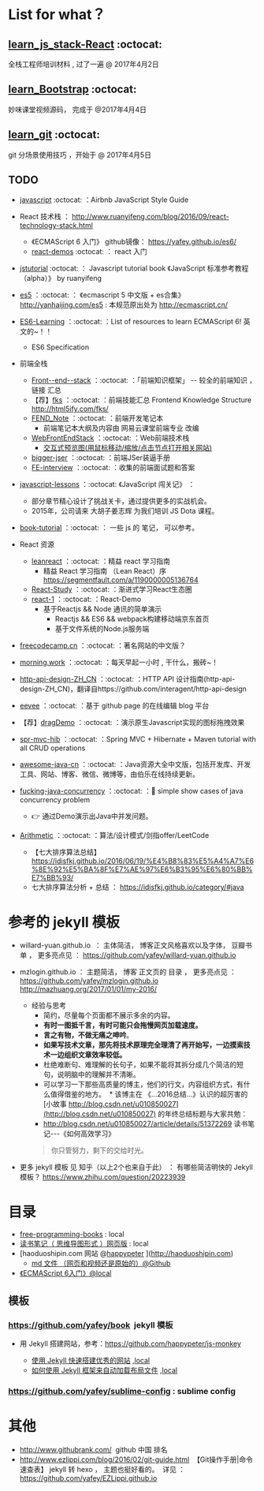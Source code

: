 

# List for what？
## [learn_js_stack-React](https://github.com/yafey/learn_js_stack-React) :octocat:
全栈工程师培训材料 , 过了一遍 @ 2017年4月2日

## [learn_Bootstrap](https://github.com/yafey/learn_Bootstrap) :octocat:
妙味课堂视频源码， 完成于 @2017年4月4日

## [learn_git](https://github.com/yafey/learn_git) :octocat:
git 分场景使用技巧 ，开始于 @ 2017年4月5日


## TODO
- [javascript](https://github.com/yafey/javascript) :octocat:  ：Airbnb JavaScript Style Guide

- React 技术栈 ： http://www.ruanyifeng.com/blog/2016/09/react-technology-stack.html
  + 《ECMAScript 6 入门》 github镜像：  https://yafey.github.io/es6/
  + [react-demos](https://github.com/yafey/react-demos) :octocat:  ： react 入门
- [jstutorial](https://github.com/yafey/jstutorial) :octocat:  ： Javascript tutorial book 《JavaScript 标准参考教程（alpha）》 by ruanyifeng
- [es5](https://github.com/yafey/es5) ：:octocat: ： 《ecmascript 5 中文版 + es合集》 http://yanhaijing.com/es5  : 本规范原出处为 http://ecmascript.cn/

- [ES6-Learning](https://github.com/yafey/ES6-Learning) ：:octocat: ：List of resources to learn ECMAScript 6! 英文的~！！ 
  + ES6 Specification

- 前端全栈
  + [Front--end--stack](https://github.com/yafey/Front--end--stack) ：:octocat: ：「前端知识框架」 -- 较全的前端知识   ， 链接 汇总
  + 【荐】[fks](https://github.com/yafey/fks) ：:octocat: ：前端技能汇总 Frontend Knowledge Structure http://html5ify.com/fks/  
  + [FEND_Note](https://github.com/yafey/FEND_Note) ：:octocat: ：前端开发笔记本
    * 前端笔记本大纲及内容由 网易云课堂前端专业 改编
  + [WebFrontEndStack](https://github.com/yafey/WebFrontEndStack/blob/master/README.zh-cn.md) ：:octocat: ：Web前端技术栈 
    * [交互式预览图(用鼠标移动/缩放/点击节点打开相关网站)](https://rawgit.com/unruledboy/WebFrontEndStack/master/ux/WebFrontEndStack.htm?locale=zh-cn)
  + [bigger-jser](https://github.com/yafey/bigger-jser) ：:octocat: ：前端JSer装逼手册
  + [FE-interview](https://github.com/yafey/FE-interview) ：:octocat: ：收集的前端面试题和答案

- [javascript-lessons](https://github.com/yafey/javascript-lessons) ：:octocat:   《JavaScript 闯关记》 ： 
  + 部分章节精心设计了挑战关卡，通过提供更多的实战机会。 
  + 2015年，公司请来 大胡子姜志辉 为我们培训 JS Dota 课程。

- [book-tutorial](https://github.com/yafey/book-tutorial) ：:octocat: ： 一些 js 的 笔记， 可以参考。

- React 资源
  + [leanreact](https://github.com/yafey/leanreact) ：:octocat: ：精益 react 学习指南
    * 精益 React 学习指南 （Lean React）序 https://segmentfault.com/a/1190000005136764
  + [React-Study](https://github.com/yafey/React-Study) ：:octocat: ：渐进式学习React生态圈
  + [react-1](https://github.com/yafey/react-1) ：:octocat: ：React-Demo
    * 基于Reactjs && Node 通讯的简单演示
      - Reactjs && ES6 && webpack构建移动端京东首页
      - 基于文件系统的Node.js服务端

- [freecodecamp.cn](https://github.com/yafey/freecodecamp.cn) ：:octocat: ：著名网站的中文版？

- [morning.work](https://github.com/yafey/morning.work) ：:octocat: ：每天早起一小时 , 干什么，搬砖~！

- [http-api-design-ZH_CN](https://github.com/yafey/http-api-design-ZH_CN) ：:octocat: ：HTTP API 设计指南(http-api-design-ZH_CN)，翻译自https://github.com/interagent/http-api-design

- [eevee](https://github.com/yafey/eevee) ：:octocat: ：基于 github page 的在线编辑 blog 平台

- 【荐】[dragDemo](https://github.com/yafey/dragDemo) ：:octocat: ：演示原生Javascript实现的图标拖拽效果

- [spr-mvc-hib](https://github.com/yafey/spr-mvc-hib) ：:octocat: ：Spring MVC + Hibernate + Maven tutorial with all CRUD operations

- [awesome-java-cn](https://github.com/yafey/awesome-java-cn) ：:octocat: ：Java资源大全中文版，包括开发库、开发工具、网站、博客、微信、微博等，由伯乐在线持续更新。

- [fucking-java-concurrency](https://github.com/yafey/fucking-java-concurrency) ：:octocat: ：:flags: simple show cases of java concurrency problem
  + :point_right: 通过Demo演示出Java中并发问题。

- [Arithmetic](https://github.com/yafey/Arithmetic) ：:octocat: ：算法/设计模式/剑指offer/LeetCode   
  + 【七大排序算法总结】 https://idisfkj.github.io/2016/06/19/%E4%B8%83%E5%A4%A7%E6%8E%92%E5%BA%8F%E7%AE%97%E6%B3%95%E6%80%BB%E7%BB%93/
  + 七大排序算法分析 + 总结 ： https://idisfkj.github.io/category/#java





# 参考的 jekyll 模板
* willard-yuan.github.io  ： 主体简洁， 博客正文风格喜欢以及字体， 豆瓣书单 ， 更多亮点见 ： https://github.com/yafey/willard-yuan.github.io 
* mzlogin.github.io ： 主题简洁， 博客 正文页的 目录 ， 更多亮点见 ： https://github.com/yafey/mzlogin.github.io  http://mazhuang.org/2017/01/01/my-2016/
  * 经验与思考
    * 简约，尽量每个页面都不展示多余的内容。
    * **有时一图抵千言，有时可能只会拖慢网页加载速度。**
    * **言之有物，不做无痛之呻吟**。
    * **如果写技术文章，那先将技术原理完全理清了再开始写，一边摸索技术一边组织文章效率较低。**
    * 杜绝难断句、难理解的长句子，如果不能将其拆分成几个简洁的短句，说明脑中的理解并不清晰。
    * 可以学习一下那些高质量的博主，他们的行文，内容组织方式，有什么值得借鉴的地方。
  * 该博主在 《...2016总结...》认识的超厉害的 [小故事 http://blog.csdn.net/u010850027](http://blog.csdn.net/u010850027) 的年终总结标题与大家共勉：
    * http://blog.csdn.net/u010850027/article/details/51372269  读书笔记---《如何高效学习》
    >你只管努力，剩下的交给时光。
    
* 更多 jekyll 模板 见 知乎（以上2个也来自于此） ： 有哪些简洁明快的 Jekyll 模板？ https://www.zhihu.com/question/20223939
# 目录

* [free-programming-books](https://github.com/yafey/free-programming-books/blob/master/free-programming-books-zh.md) : local
* [读书笔记（ 思维导图形式 ）网页版](https://github.com/yafey/mind_map_notes) : local
* [haoduoshipin.com 网站 @[happypeter](https://github.com/happypeter) ](http://haoduoshipin.com) 
  - [md 文件 （网页和视频还是原始的）@Github](https://github.com/yafey/haoduoshipin/tree/master/src/posts)
* [《ECMAScript 6入门》@local](https://yafey.github.io//es6)


## 模板
### https://github.com/yafey/book  jekyll 模板
- 用 Jekyll 搭建网站，参考：https://github.com/happypeter/js-monkey
  
  - [使用 Jekyll 快速搭建优秀的网站](http://haoduoshipin.com/v/113.html) ,[local](https://yafey.github.io/haoduoshiping/v/113.html)
  - [如何使用 Jekyll 框架来自动加载布局文件](http://haoduoshipin.com/v/152.html) ,[local](https://yafey.github.io/haoduoshiping/v/152.html)

### https://github.com/yafey/sublime-config : sublime config


# 其他
* http://www.githubrank.com/  github 中国 排名
* http://www.ezlippi.com/blog/2016/02/git-guide.html  【Git操作手册|命令速查表】 jekyll 转 hexo ， 主题也挺好看的。  详见 ： https://github.com/yafey/EZLippi.github.io
